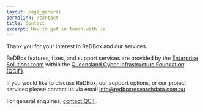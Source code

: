 ```yaml
---
layout: page_general
permalink: /contact
title: Contact
excerpt: How to get in touch with us
---
```


Thank you for your interest in ReDBox and our services.

ReDBox features, fixes, and support services are provided by the
[Enterprise Solutions team](https://www.qcif.edu.au/services/enterprise-solutions)
within the
[Queensland Cyber Infrastructure Foundation (QCIF)](https://www.qcif.edu.au/).

If you would like to discuss ReDBox, our support options, or our project services please contact us via email
[info@redboxresearchdata.com.au](mailto:info@redboxresearchdata.com.au)

For general enquiries, [contact QCIF](https://www.qcif.edu.au/contact-us).
